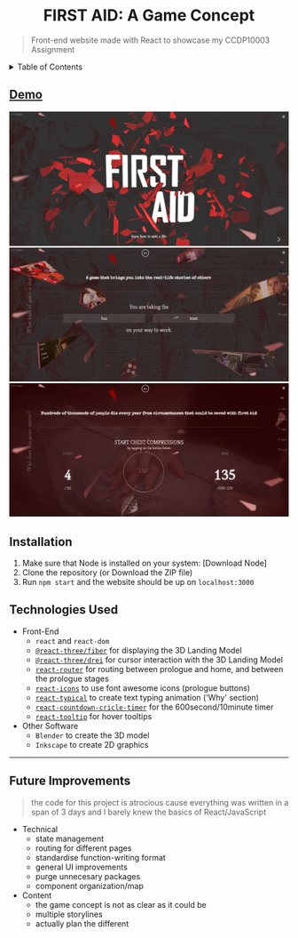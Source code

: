 <h1 align="center"> FIRST AID: A Game Concept </h1>

> Front-end website made with React to showcase my CCDP10003 Assignment

<details>
<summary>Table of Contents</summary>

- [Demo](#demo)
- [Installation](#installation)
- [Technologies Used](#technologies-used)
- [Future Improvements](#future-improvements)

</details>

## [Demo](https://chuahxinyu.github.io/firstaidgame/)

![](/images/2021-09-04-12-49-37.png)
![](/images/2021-09-04-12-50-20.png)
![](/images/2021-09-04-12-50-48.png)

## Installation
1. Make sure that Node is installed on your system: [Download Node]
2. Clone the repository (or Download the ZIP file)
3. Run `npm start` and the website should be up on `localhost:3000`

## Technologies Used
- Front-End
  - `react` and `react-dom`
  - [`@react-three/fiber`](https://docs.pmnd.rs/react-three-fiber/getting-started/introduction) for displaying the 3D Landing Model
  - [`@react-three/drei`](https://docs.pmnd.rs/drei/introduction) for cursor interaction with the 3D Landing Model
  - [`react-router`](https://reactrouter.com/web/guides/quick-start) for routing between prologue and home, and between the prologue stages
  - [`react-icons`](https://react-icons.github.io/react-icons) to use font awesome icons (prologue buttons)
  - [`react-typical`](https://github.com/catalinmiron/react-typical) to create text typing animation ('Why' section)
  - [`react-countdown-cricle-timer`](https://github.com/vydimitrov/react-countdown-circle-timer) for the 600second/10minute timer
  - [`react-tooltip`](https://github.com/wwayne/react-tooltip) for hover tooltips
- Other Software
  - `Blender` to create the 3D model
  - `Inkscape` to create 2D graphics

---

## Future Improvements
> the code for this project is atrocious cause everything was written in a span of 3 days and I barely knew the basics of React/JavaScript
* Technical
  * state management
  * routing for different pages
  * standardise function-writing format
  * general UI improvements
  * purge unnecesary packages
  * component organization/map
* Content
  * the game concept is not as clear as it could be
  * multiple storylines
  * actually plan the different 
